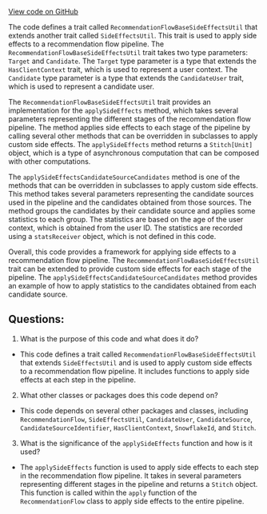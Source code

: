 [View code on GitHub](https://github.com/misbahsy/the-algorithm/follow-recommendations-service/server/src/main/scala/com/twitter/follow_recommendations/utils/RecommendationFlowBaseSideEffectsUtil.scala)

The code defines a trait called `RecommendationFlowBaseSideEffectsUtil` that extends another trait called `SideEffectsUtil`. This trait is used to apply side effects to a recommendation flow pipeline. The `RecommendationFlowBaseSideEffectsUtil` trait takes two type parameters: `Target` and `Candidate`. The `Target` type parameter is a type that extends the `HasClientContext` trait, which is used to represent a user context. The `Candidate` type parameter is a type that extends the `CandidateUser` trait, which is used to represent a candidate user.

The `RecommendationFlowBaseSideEffectsUtil` trait provides an implementation for the `applySideEffects` method, which takes several parameters representing the different stages of the recommendation flow pipeline. The method applies side effects to each stage of the pipeline by calling several other methods that can be overridden in subclasses to apply custom side effects. The `applySideEffects` method returns a `Stitch[Unit]` object, which is a type of asynchronous computation that can be composed with other computations.

The `applySideEffectsCandidateSourceCandidates` method is one of the methods that can be overridden in subclasses to apply custom side effects. This method takes several parameters representing the candidate sources used in the pipeline and the candidates obtained from those sources. The method groups the candidates by their candidate source and applies some statistics to each group. The statistics are based on the age of the user context, which is obtained from the user ID. The statistics are recorded using a `statsReceiver` object, which is not defined in this code.

Overall, this code provides a framework for applying side effects to a recommendation flow pipeline. The `RecommendationFlowBaseSideEffectsUtil` trait can be extended to provide custom side effects for each stage of the pipeline. The `applySideEffectsCandidateSourceCandidates` method provides an example of how to apply statistics to the candidates obtained from each candidate source.
## Questions: 
 1. What is the purpose of this code and what does it do?
- This code defines a trait called `RecommendationFlowBaseSideEffectsUtil` that extends `SideEffectsUtil` and is used to apply custom side effects to a recommendation flow pipeline. It includes functions to apply side effects at each step in the pipeline.

2. What other classes or packages does this code depend on?
- This code depends on several other packages and classes, including `RecommendationFlow`, `SideEffectsUtil`, `CandidateUser`, `CandidateSource`, `CandidateSourceIdentifier`, `HasClientContext`, `SnowflakeId`, and `Stitch`.

3. What is the significance of the `applySideEffects` function and how is it used?
- The `applySideEffects` function is used to apply side effects to each step in the recommendation flow pipeline. It takes in several parameters representing different stages in the pipeline and returns a `Stitch` object. This function is called within the `apply` function of the `RecommendationFlow` class to apply side effects to the entire pipeline.